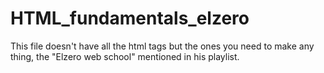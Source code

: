 # HTML_fundamentals_elzero
This file doesn't have all the html tags but the ones you need to make any thing, the "Elzero web school" mentioned in his playlist.
